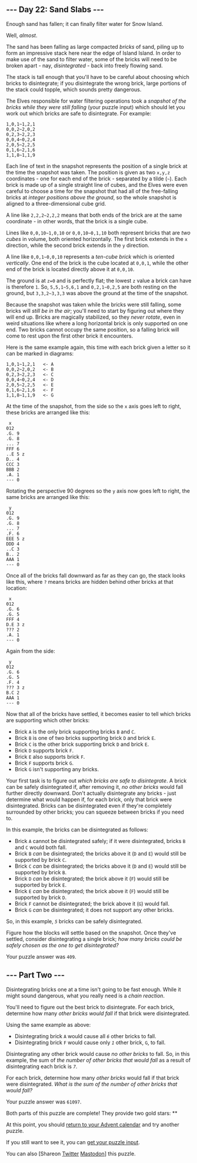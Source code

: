 <main>
<article class="day-desc"><h2>--- Day 22: Sand Slabs ---</h2><p>Enough sand has fallen; it can finally filter water for Snow Island.</p>
<p>Well, <em>almost</em>.</p>
<p>The sand has been falling as large compacted <em>bricks</em> of sand, piling up to form an impressive stack here near the edge of Island Island. In order to make use of the sand to filter water, some of the bricks will need to be broken apart - nay, <em><span title="Disintegrate - X,R
Sorcery
Destroy X target bricks of sand. They cannot be regenerated. Create 32768 0/1 colorless Sand artifact creature tokens for each brick of sand destroyed in this way.">disintegrated</span></em> - back into freely flowing sand.</p>
<p>The stack is tall enough that you'll have to be careful about choosing which bricks to disintegrate; if you disintegrate the wrong brick, large portions of the stack could topple, which sounds pretty dangerous.</p>
<p>The Elves responsible for water filtering operations took a <em>snapshot of the bricks while they were still falling</em> (your puzzle input) which should let you work out which bricks are safe to disintegrate. For example:</p>
<pre><code>1,0,1~1,2,1
0,0,2~2,0,2
0,2,3~2,2,3
0,0,4~0,2,4
2,0,5~2,2,5
0,1,6~2,1,6
1,1,8~1,1,9
</code></pre>
<p>Each line of text in the snapshot represents the position of a single brick at the time the snapshot was taken. The position is given as two <code>x,y,z</code> coordinates - one for each end of the brick - separated by a tilde (<code>~</code>). Each brick is made up of a single straight line of cubes, and the Elves were even careful to choose a time for the snapshot that had all of the free-falling bricks at <em>integer positions above the ground</em>, so the whole snapshot is aligned to a three-dimensional cube grid.</p>
<p>A line like <code>2,2,2~2,2,2</code> means that both ends of the brick are at the same coordinate - in other words, that the brick is a single cube.</p>
<p>Lines like <code>0,0,10~1,0,10</code> or <code>0,0,10~0,1,10</code> both represent bricks that are <em>two cubes</em> in volume, both oriented horizontally. The first brick extends in the <code>x</code> direction, while the second brick extends in the <code>y</code> direction.</p>
<p>A line like <code>0,0,1~0,0,10</code> represents a <em>ten-cube brick</em> which is oriented <em>vertically</em>. One end of the brick is the cube located at <code>0,0,1</code>, while the other end of the brick is located directly above it at <code>0,0,10</code>.</p>
<p>The ground is at <code>z=0</code> and is perfectly flat; the lowest <code>z</code> value a brick can have is therefore <code>1</code>. So, <code>5,5,1~5,6,1</code> and <code>0,2,1~0,2,5</code> are both resting on the ground, but <code>3,3,2~3,3,3</code> was above the ground at the time of the snapshot.</p>
<p>Because the snapshot was taken while the bricks were still falling, some bricks will <em>still be in the air</em>; you'll need to start by figuring out where they will end up. Bricks are magically stabilized, so they <em>never rotate</em>, even in weird situations like where a long horizontal brick is only supported on one end. Two bricks cannot occupy the same position, so a falling brick will come to rest upon the first other brick it encounters.</p>
<p>Here is the same example again, this time with each brick given a letter so it can be marked in diagrams:</p>
<pre><code>1,0,1~1,2,1   &lt;- A
0,0,2~2,0,2   &lt;- B
0,2,3~2,2,3   &lt;- C
0,0,4~0,2,4   &lt;- D
2,0,5~2,2,5   &lt;- E
0,1,6~2,1,6   &lt;- F
1,1,8~1,1,9   &lt;- G
</code></pre>
<p>At the time of the snapshot, from the side so the <code>x</code> axis goes left to right, these bricks are arranged like this:</p>
<pre><code> x
012
.G. 9
.G. 8
... 7
FFF 6
..E 5 z
D.. 4
CCC 3
BBB 2
.A. 1
--- 0
</code></pre>
<p>Rotating the perspective 90 degrees so the <code>y</code> axis now goes left to right, the same bricks are arranged like this:</p>
<pre><code> y
012
.G. 9
.G. 8
... 7
.F. 6
EEE 5 z
DDD 4
..C 3
B.. 2
AAA 1
--- 0
</code></pre>
<p>Once all of the bricks fall downward as far as they can go, the stack looks like this, where <code>?</code> means bricks are hidden behind other bricks at that location:</p>
<pre><code> x
012
.G. 6
.G. 5
FFF 4
D.E 3 z
??? 2
.A. 1
--- 0
</code></pre>
<p>Again from the side:</p>
<pre><code> y
012
.G. 6
.G. 5
.F. 4
??? 3 z
B.C 2
AAA 1
--- 0
</code></pre>
<p>Now that all of the bricks have settled, it becomes easier to tell which bricks are supporting which other bricks:</p>
<ul>
<li>Brick <code>A</code> is the only brick supporting bricks <code>B</code> and <code>C</code>.</li>
<li>Brick <code>B</code> is one of two bricks supporting brick <code>D</code> and brick <code>E</code>.</li>
<li>Brick <code>C</code> is the other brick supporting brick <code>D</code> and brick <code>E</code>.</li>
<li>Brick <code>D</code> supports brick <code>F</code>.</li>
<li>Brick <code>E</code> also supports brick <code>F</code>.</li>
<li>Brick <code>F</code> supports brick <code>G</code>.</li>
<li>Brick <code>G</code> isn't supporting any bricks.</li>
</ul>
<p>Your first task is to figure out <em>which bricks are safe to disintegrate</em>. A brick can be safely disintegrated if, after removing it, <em>no other bricks</em> would fall further directly downward. Don't actually disintegrate any bricks - just determine what would happen if, for each brick, only that brick were disintegrated. Bricks can be disintegrated even if they're completely surrounded by other bricks; you can squeeze between bricks if you need to.</p>
<p>In this example, the bricks can be disintegrated as follows:</p>
<ul>
<li>Brick <code>A</code> cannot be disintegrated safely; if it were disintegrated, bricks <code>B</code> and <code>C</code> would both fall.</li>
<li>Brick <code>B</code> <em>can</em> be disintegrated; the bricks above it (<code>D</code> and <code>E</code>) would still be supported by brick <code>C</code>.</li>
<li>Brick <code>C</code> <em>can</em> be disintegrated; the bricks above it (<code>D</code> and <code>E</code>) would still be supported by brick <code>B</code>.</li>
<li>Brick <code>D</code> <em>can</em> be disintegrated; the brick above it (<code>F</code>) would still be supported by brick <code>E</code>.</li>
<li>Brick <code>E</code> <em>can</em> be disintegrated; the brick above it (<code>F</code>) would still be supported by brick <code>D</code>.</li>
<li>Brick <code>F</code> cannot be disintegrated; the brick above it (<code>G</code>) would fall.</li>
<li>Brick <code>G</code> <em>can</em> be disintegrated; it does not support any other bricks.</li>
</ul>
<p>So, in this example, <code><em>5</em></code> bricks can be safely disintegrated.</p>
<p>Figure how the blocks will settle based on the snapshot. Once they've settled, consider disintegrating a single brick; <em>how many bricks could be safely chosen as the one to get disintegrated?</em></p>
</article>
<p>Your puzzle answer was <code>409</code>.</p><article class="day-desc"><h2 id="part2">--- Part Two ---</h2><p>Disintegrating bricks one at a time isn't going to be fast enough. While it might sound dangerous, what you really need is a <em>chain reaction</em>.</p>
<p>You'll need to figure out the best brick to disintegrate. For each brick, determine how many <em>other bricks would fall</em> if that brick were disintegrated.</p>
<p>Using the same example as above:</p>
<ul>
<li>Disintegrating brick <code>A</code> would cause all <code><em>6</em></code> other bricks to fall.</li>
<li>Disintegrating brick <code>F</code> would cause only <code><em>1</em></code> other brick, <code>G</code>, to fall.</li>
</ul>
<p>Disintegrating any other brick would cause <em>no other bricks</em> to fall. So, in this example, the sum of <em>the number of other bricks that would fall</em> as a result of disintegrating each brick is <code><em>7</em></code>.</p>
<p>For each brick, determine how many <em>other bricks</em> would fall if that brick were disintegrated. <em>What is the sum of the number of other bricks that would fall?</em></p>
</article>
<p>Your puzzle answer was <code>61097</code>.</p><p class="day-success">Both parts of this puzzle are complete! They provide two gold stars: **</p>
<p>At this point, you should <a href="/2023">return to your Advent calendar</a> and try another puzzle.</p>
<p>If you still want to see it, you can <a href="22/input" target="_blank">get your puzzle input</a>.</p>
<p>You can also <span class="share">[Share<span class="share-content">on
  <a href="https://twitter.com/intent/tweet?text=I%27ve+completed+%22Sand+Slabs%22+%2D+Day+22+%2D+Advent+of+Code+2023&amp;url=https%3A%2F%2Fadventofcode%2Ecom%2F2023%2Fday%2F22&amp;related=ericwastl&amp;hashtags=AdventOfCode" target="_blank">Twitter</a>
  <a href="javascript:void(0);" onclick="var ms; try{ms=localStorage.getItem('mastodon.server')}finally{} if(typeof ms!=='string')ms=''; ms=prompt('Mastodon Server?',ms); if(typeof ms==='string' &amp;&amp; ms.length){this.href='https://'+ms+'/share?text=I%27ve+completed+%22Sand+Slabs%22+%2D+Day+22+%2D+Advent+of+Code+2023+%23AdventOfCode+https%3A%2F%2Fadventofcode%2Ecom%2F2023%2Fday%2F22';try{localStorage.setItem('mastodon.server',ms);}finally{}}else{return false;}" target="_blank">Mastodon</a></span>]</span> this puzzle.</p>
</main>